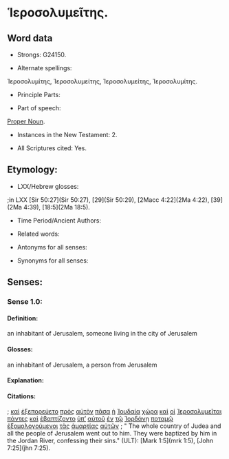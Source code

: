 # Ἱεροσολυμεῖτης.

<!-- Status: S3=Needs2ndReview -->
<!-- Lexica used for edits: BDAG, LN, FFM, A-S  -->

## Word data

* Strongs: G24150.


* Alternate spellings:

Ἱεροσολυμίτης, Ἰεροσολυμείτης, Ἱεροσολυμείτης, Ἰεροσολυμίτης.

* Principle Parts: 

* Part of speech: 

[Proper Noun](http://ugg.readthedocs.io/en/latest/proper_noun.html).

* Instances in the New Testament: 2.

* All Scriptures cited: Yes.

## Etymology: 


* LXX/Hebrew glosses: 

;in LXX [Sir 50:27](Sir 50:27), [29](Sir 50:29), [2Macc 4:22](2Ma 4:22), [39](2Ma 4:39), [18:5](2Ma 18:5).

* Time Period/Ancient Authors: 


* Related words: 

* Antonyms for all senses:

* Synonyms for all senses: 


## Senses:


### Sense  1.0: 

#### Definition: 

an inhabitant of Jerusalem, someone living in the city of Jerusalem

#### Glosses: 

an inhabitant of Jerusalem, a person from Jerusalem

#### Explanation: 


#### Citations: 

; [καὶ](../G25320/01.md) [ἐξεπορεύετο](../G16070/01.md) [πρὸς](../G43140/01.md) [αὐτὸν](../G08460/01.md) [πᾶσα](../G39560/01.md) [ἡ](../G35880/01.md) [Ἰουδαία](../G24490/01.md) [χώρα](../G55610/01.md) [καὶ](../G25320/01.md) [οἱ](../G35880/01.md) [Ἱεροσολυμεῖται](../G24150/01.md) [πάντες](../G39560/01.md) [καὶ](../G25320/01.md) [ἐβαπτίζοντο](../G09070/01.md) [ὑπ’](../G52590/01.md) [αὐτοῦ](../G08460/01.md) [ἐν](../G17220/01.md) [τῷ](../G35880/01.md) [Ἰορδάνῃ](../G24460/01.md) [ποταμῷ](../G42150/01.md) [ἐξομολογούμενοι](../G18430/01.md) [τὰς](../G35880/01.md) [ἁμαρτίας](../G02660/01.md) [αὐτῶν](../G08460/01.md)
; " The whole country of Judea and all the people of Jerusalem went out to him. They were baptized by him in the Jordan River, confessing their sins." (ULT): 
[Mark 1:5](mrk 1:5), [John 7:25](jhn 7:25).
